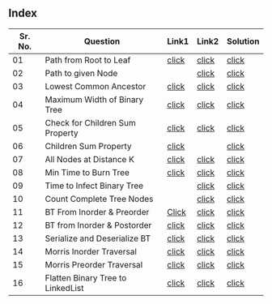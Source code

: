 ## Index 

Sr. No. | Question|Link1 | Link2 | Solution
---|---|---|---|---
01 | Path from Root to Leaf | [click](https://practice.geeksforgeeks.org/problems/root-to-leaf-paths/1?utm_source=youtube&utm_medium=collab_striver_ytdescription&utm_campaign=root-to-leaf-paths) | [click](https://leetcode.com/problems/binary-tree-paths/) | [click](./Solutions/RootToLeafPath.java)
02 | Path to given Node || [click](https://www.interviewbit.com/problems/path-to-given-node/#tags[]=8) | [click](./Solutions/PathToGivenNode.java)
03 | Lowest Common Ancestor| [click](https://practice.geeksforgeeks.org/problems/lowest-common-ancestor-in-a-binary-tree/1?utm_source=youtube&utm_medium=collab_striver_ytdescription&utm_campaign=lowest-common-ancestor-in-a-binary-tree) | [click](https://leetcode.com/problems/lowest-common-ancestor-of-a-binary-tree/) | [click](./Solutions/LCA.java)
04 | Maximum Width of Binary Tree | [click](https://practice.geeksforgeeks.org/problems/maximum-width-of-tree/1?utm_source=youtube&utm_medium=collab_striver_ytdescription&utm_campaign=maximum-width-of-tree) | [click](https://leetcode.com/problems/maximum-width-of-binary-tree/) | [click](./Solutions/MaximumWidthOfBinaryTree.java)
05 | Check for Children Sum Property| [click](https://practice.geeksforgeeks.org/problems/children-sum-parent/1?utm_source=youtube&utm_medium=collab_striver_ytdescription&utm_campaign=hildren-sum-parent) | [click](https://leetcode.com/problems/root-equals-sum-of-children/) | [click](./Solutions/ChildrenSumProperty.java)
06 | Children Sum Property | [click](https://www.codingninjas.com/codestudio/problems/childrensumproperty_790723?topList=striver-sde-sheet-problems&utm_source=striver&utm_medium=website&leftPanelTab=1) || [click](./Solutions/)
07 | All Nodes at Distance K | [click](https://practice.geeksforgeeks.org/problems/nodes-at-given-distance-in-binary-tree/1?utm_source=youtube&utm_medium=collab_striver_ytdescription&utm_campaign=nodes-at-given-distance-in-binary-tree) | [click](https://leetcode.com/problems/all-nodes-distance-k-in-binary-tree/) | [click](./Solutions/AllNodesAtDistanceK.java)
08 |Min Time to Burn Tree|[click](https://practice.geeksforgeeks.org/problems/burning-tree/1?utm_source=youtube&utm_medium=collab_striver_ytdescription&utm_campaign=burning-tree) | [click](https://www.codingninjas.com/codestudio/problems/time-to-burn-tree_630563?source=youtube&campaign=Striver_Tree_Videos&utm_source=youtube&utm_medium=affiliate&utm_campaign=Striver_Tree_Videos) | [click](./Solutions/TimeToBurnTree.java) 
09 | Time to Infect Binary Tree || [click](https://leetcode.com/problems/amount-of-time-for-binary-tree-to-be-infected/) | [click](./Solutions/TimeToInfectBinaryTree.java)
10 | Count Complete Tree Nodes|| [click](https://leetcode.com/problems/count-complete-tree-nodes/) | [click](./Solutions/CountCompleteTreeNodes.java)
11 | BT From Inorder & Preorder | [Click](https://practice.geeksforgeeks.org/problems/construct-tree-1/1?utm_source=youtube&utm_medium=collab_striver_ytdescription&utm_campaign=construct-tree) | [click](https://leetcode.com/problems/construct-binary-tree-from-preorder-and-inorder-traversal/) | [click](./Solutions/BTFromInorderAndPreorder.java)
12 | BT from Inorder & Postorder | [click](https://practice.geeksforgeeks.org/problems/tree-from-postorder-and-inorder/1?utm_source=youtube&utm_medium=collab_striver_ytdescription&utm_campaign=tree-from-postorder-and-inorder) | [click](https://leetcode.com/problems/construct-binary-tree-from-inorder-and-postorder-traversal/) | [click](./Solutions/BTFromInorderAndPostorder.java)
13 | Serialize and Deserialize BT | [click](https://practice.geeksforgeeks.org/problems/serialize-and-deserialize-a-binary-tree/1?utm_source=youtube&utm_medium=collab_striver_ytdescription&utm_campaign=serialize-and-deserialize-a-binary-tree) | [click](https://leetcode.com/problems/serialize-and-deserialize-binary-tree/) | [click](./Solutions/SerializeAndDeserializeBinaryTree.java)
14 | Morris Inorder Traversal | [click](https://practice.geeksforgeeks.org/problems/inorder-traversal/1?utm_source=youtube&utm_medium=collab_striver_ytdescription&utm_campaign=inorder-traversal) | [click](https://leetcode.com/problems/binary-tree-inorder-traversal/)| [click](./Solutions/MorrisInorderTraversal.java)
15 | Morris Preorder Traversal | [click](https://practice.geeksforgeeks.org/problems/preorder-traversal/1?utm_source=youtube&utm_medium=collab_striver_ytdescription&utm_campaign=preorder-traversal) | [click](https://leetcode.com/problems/binary-tree-preorder-traversal/) | [click](./Solutions/MorrisPreorderTraversal.java)
16 | Flatten Binary Tree to LinkedList | [click](https://practice.geeksforgeeks.org/problems/flatten-binary-tree-to-linked-list/1?utm_source=youtube&utm_medium=collab_striver_ytdescription&utm_campaign=flatten-binary-tree-to-linked-list) | [click](https://leetcode.com/problems/flatten-binary-tree-to-linked-list/) | [click](./)